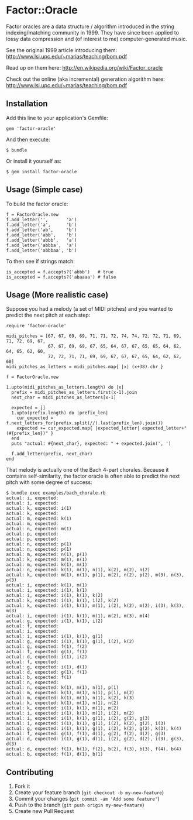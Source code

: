 # Factor::Oracle

Factor oracles are a data structure / algorithm introduced in the string 
indexing/matching community in 1999.  They have since been applied to lossy data 
compression and (of interest to me) computer-generated music.

See the original 1999 article introducing them: <http://www.lsi.upc.edu/~marias/teaching/bom.pdf>

Read up on them here: <http://en.wikipedia.org/wiki/Factor_oracle>

Check out the online (aka incremental) generation algorithm here: <http://www.lsi.upc.edu/~marias/teaching/bom.pdf>

## Installation

Add this line to your application's Gemfile:

    gem 'factor-oracle'

And then execute:

    $ bundle

Or install it yourself as:

    $ gem install factor-oracle

## Usage (Simple case)

To build the factor oracle:

    f = FactorOracle.new
    f.add_letter('',       'a')
    f.add_letter('a',      'b')
    f.add_letter('ab',     'b')
    f.add_letter('abb',    'b')
    f.add_letter('abbb',   'a')
    f.add_letter('abbba',  'a')
    f.add_letter('abbbaa', 'b')

To then see if strings match:

    is_accepted = f.accepts?('abbb')   # true
    is_accepted = f.accepts?('abaaaa') # false

## Usage (More realistic case)

Suppose you had a melody (a set of MIDI pitches) and you wanted to predict the next pitch at each step:

    require 'factor-oracle'
    
    midi_pitches = [67, 67, 69, 69, 71, 71, 72, 74, 74, 72, 72, 71, 69, 71, 72, 69, 67,
                    67, 67, 69, 69, 67, 65, 64, 67, 67, 65, 65, 64, 62, 64, 65, 62, 60,
                    72, 72, 71, 71, 69, 69, 67, 67, 67, 65, 64, 62, 62, 60]
    midi_pitches_as_letters = midi_pitches.map{ |x| (x+38).chr }
    
    f = FactorOracle.new
    
    1.upto(midi_pitches_as_letters.length) do |x|
      prefix = midi_pitches_as_letters.first(x-1).join
      next_char = midi_pitches_as_letters[x-1]
    
      expected = []
      1.upto(prefix.length) do |prefix_len|
        cur_expected = f.next_letters_for(prefix.split(//).last(prefix_len).join())
        expected += cur_expected.map{ |expected_letter| expected_letter+"(#{prefix_len})" }
      end
      puts "actual: #{next_char}, expected: " + expected.join(', ')
    
      f.add_letter(prefix, next_char)
    end

That melody is actually one of the Bach 4-part chorales. Because it contains self-similarity, the factor oracle is often able to predict the next pitch with some degree of success:

    $ bundle exec examples/bach_chorale.rb 
    actual: i, expected: 
    actual: i, expected: 
    actual: k, expected: i(1)
    actual: k, expected: 
    actual: m, expected: k(1)
    actual: m, expected: 
    actual: n, expected: m(1)
    actual: p, expected: 
    actual: p, expected: 
    actual: n, expected: p(1)
    actual: n, expected: p(1)
    actual: m, expected: n(1), p(1)
    actual: k, expected: m(1), n(1)
    actual: m, expected: k(1), m(1)
    actual: n, expected: k(1), m(1), n(1), k(2), m(2), n(2)
    actual: k, expected: m(1), n(1), p(1), m(2), n(2), p(2), m(3), n(3), p(3)
    actual: i, expected: k(1), m(1)
    actual: i, expected: i(1), k(1)
    actual: i, expected: i(1), k(1), k(2)
    actual: k, expected: i(1), k(1), i(2), k(2)
    actual: k, expected: i(1), k(1), m(1), i(2), k(2), m(2), i(3), k(3), m(3)
    actual: i, expected: i(1), k(1), m(1), m(2), m(3), m(4)
    actual: g, expected: i(1), k(1), i(2)
    actual: f, expected: 
    actual: i, expected: 
    actual: i, expected: i(1), k(1), g(1)
    actual: g, expected: i(1), k(1), g(1), i(2), k(2)
    actual: g, expected: f(1), f(2)
    actual: f, expected: g(1), f(1)
    actual: d, expected: i(1), i(2)
    actual: f, expected: 
    actual: g, expected: i(1), d(1)
    actual: d, expected: g(1), f(1)
    actual: b, expected: f(1)
    actual: n, expected: 
    actual: n, expected: k(1), m(1), n(1), p(1)
    actual: m, expected: k(1), m(1), n(1), p(1), m(2)
    actual: m, expected: k(1), m(1), n(1), k(2), k(3)
    actual: k, expected: k(1), m(1), n(1), n(2)
    actual: k, expected: i(1), k(1), m(1), m(2)
    actual: i, expected: i(1), k(1), m(1), i(2), m(2)
    actual: i, expected: i(1), k(1), g(1), i(2), g(2), g(3)
    actual: i, expected: i(1), k(1), g(1), i(2), k(2), g(2), i(3)
    actual: g, expected: i(1), k(1), g(1), i(2), k(2), g(2), k(3), k(4)
    actual: f, expected: g(1), f(1), d(1), g(2), f(2), d(2), g(3)
    actual: d, expected: i(1), g(1), d(1), i(2), g(2), d(2), i(3), g(3), d(3)
    actual: d, expected: f(1), b(1), f(2), b(2), f(3), b(3), f(4), b(4)
    actual: b, expected: f(1), d(1), b(1)
    
## Contributing

1. Fork it
2. Create your feature branch (`git checkout -b my-new-feature`)
3. Commit your changes (`git commit -am 'Add some feature'`)
4. Push to the branch (`git push origin my-new-feature`)
5. Create new Pull Request



